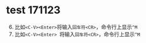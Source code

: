 # test 171123

6. 比如`<C-V><Enter>`将输入`回车符<CR>`，命令行上显示`^M`
6. 比如`<C-V><Enter> `将输入`回车符<CR>`，命令行上显示`^M`

